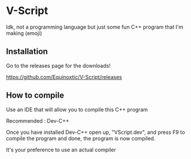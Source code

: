 # V-Script

Idk, not a programming language but just some fun C++ program that I'm making (emoji)

## Installation

Go to the releases page for the downloads!

https://github.com/Equinoxtic/V-Script/releases

## How to compile

Use an IDE that will allow you to compile this C++ program

Recommended : Dev-C++

Once you have installed Dev-C++ open up, "VScript.dev", and press F9 to compile the program
and done, the program is now compiled.

It's your preference to use an actual compiler
